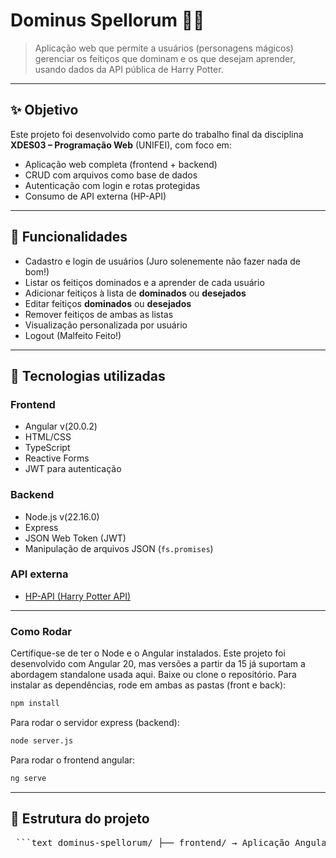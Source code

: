 # Dominus Spellorum 🧙‍♂️

> Aplicação web que permite a usuários (personagens mágicos) gerenciar os feitiços que dominam e os que desejam aprender, usando dados da API pública de Harry Potter.

---

## ✨ Objetivo

Este projeto foi desenvolvido como parte do trabalho final da disciplina **XDES03 – Programação Web** (UNIFEI), com foco em:

- Aplicação web completa (frontend + backend)
- CRUD com arquivos como base de dados
- Autenticação com login e rotas protegidas
- Consumo de API externa (HP-API)

---

## 🧪 Funcionalidades

- Cadastro e login de usuários (Juro solenemente não fazer nada de bom!)
- Listar os feitiços dominados e a aprender de cada usuário
- Adicionar feitiços à lista de **dominados** ou **desejados**
- Editar feitiços **dominados** ou **desejados**
- Remover feitiços de ambas as listas
- Visualização personalizada por usuário
- Logout (Malfeito Feito!)

---

## 🧰 Tecnologias utilizadas

### Frontend
- Angular v(20.0.2)
- HTML/CSS
- TypeScript
- Reactive Forms
- JWT para autenticação

### Backend
- Node.js v(22.16.0)
- Express
- JSON Web Token (JWT)
- Manipulação de arquivos JSON (`fs.promises`)

### API externa
- [HP-API (Harry Potter API)](https://hp-api.onrender.com/)

---


### Como Rodar
Certifique-se de ter o Node e o Angular instalados. Este projeto foi desenvolvido com Angular 20, mas versões a partir da 15 já suportam a abordagem standalone usada aqui.
Baixe ou clone o repositório.
Para instalar as dependências, rode em ambas as pastas (front e back):

```bash
npm install
```
Para rodar o servidor express (backend):

```bash
node server.js
```

Para rodar o frontend angular:
```bash
ng serve
```
---

## 📂 Estrutura do projeto

<pre> ```text dominus-spellorum/ ├── frontend/ → Aplicação Angular ├── backend/ → API Express com arquivos JSON └── README.md ``` </pre>
